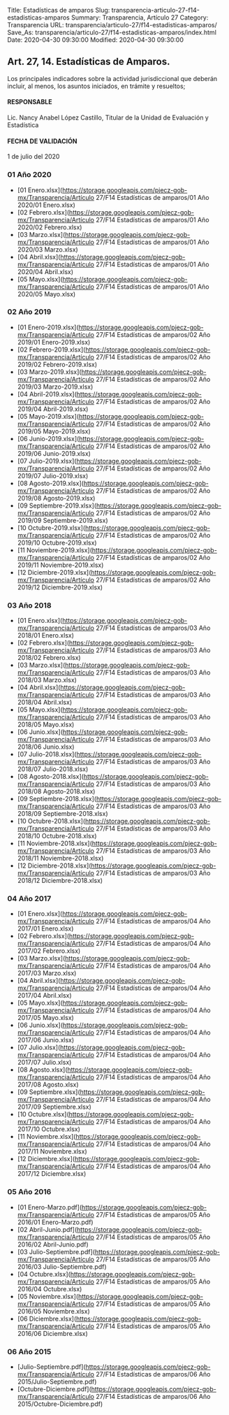 Title: Estadísticas de amparos
Slug: transparencia-articulo-27-f14-estadisticas-amparos
Summary: Transparencia, Artículo 27
Category: Transparencia
URL: transparencia/articulo-27/f14-estadisticas-amparos/
Save_As: transparencia/articulo-27/f14-estadisticas-amparos/index.html
Date: 2020-04-30 09:30:00
Modified: 2020-04-30 09:30:00


## Art. 27, 14. Estadísticas de Amparos.

Los principales indicadores sobre la actividad jurisdiccional que deberán incluir, al menos, los asuntos iniciados, en trámite y resueltos;

#### RESPONSABLE

Lic. Nancy Anabel López Castillo, Titular de la Unidad de Evaluación y Estadística

#### FECHA DE VALIDACIÓN

1 de julio del 2020


### 01 Año 2020


* [01 Enero.xlsx](https://storage.googleapis.com/pjecz-gob-mx/Transparencia/Artículo 27/F14 Estadísticas de amparos/01 Año 2020/01 Enero.xlsx)
* [02 Febrero.xlsx](https://storage.googleapis.com/pjecz-gob-mx/Transparencia/Artículo 27/F14 Estadísticas de amparos/01 Año 2020/02 Febrero.xlsx)
* [03 Marzo.xlsx](https://storage.googleapis.com/pjecz-gob-mx/Transparencia/Artículo 27/F14 Estadísticas de amparos/01 Año 2020/03 Marzo.xlsx)
* [04 Abril.xlsx](https://storage.googleapis.com/pjecz-gob-mx/Transparencia/Artículo 27/F14 Estadísticas de amparos/01 Año 2020/04 Abril.xlsx)
* [05 Mayo.xlsx](https://storage.googleapis.com/pjecz-gob-mx/Transparencia/Artículo 27/F14 Estadísticas de amparos/01 Año 2020/05 Mayo.xlsx)


### 02 Año 2019


* [01 Enero-2019.xlsx](https://storage.googleapis.com/pjecz-gob-mx/Transparencia/Artículo 27/F14 Estadísticas de amparos/02 Año 2019/01 Enero-2019.xlsx)
* [02 Febrero-2019.xlsx](https://storage.googleapis.com/pjecz-gob-mx/Transparencia/Artículo 27/F14 Estadísticas de amparos/02 Año 2019/02 Febrero-2019.xlsx)
* [03 Marzo-2019.xlsx](https://storage.googleapis.com/pjecz-gob-mx/Transparencia/Artículo 27/F14 Estadísticas de amparos/02 Año 2019/03 Marzo-2019.xlsx)
* [04 Abril-2019.xlsx](https://storage.googleapis.com/pjecz-gob-mx/Transparencia/Artículo 27/F14 Estadísticas de amparos/02 Año 2019/04 Abril-2019.xlsx)
* [05 Mayo-2019.xlsx](https://storage.googleapis.com/pjecz-gob-mx/Transparencia/Artículo 27/F14 Estadísticas de amparos/02 Año 2019/05 Mayo-2019.xlsx)
* [06 Junio-2019.xlsx](https://storage.googleapis.com/pjecz-gob-mx/Transparencia/Artículo 27/F14 Estadísticas de amparos/02 Año 2019/06 Junio-2019.xlsx)
* [07 Julio-2019.xlsx](https://storage.googleapis.com/pjecz-gob-mx/Transparencia/Artículo 27/F14 Estadísticas de amparos/02 Año 2019/07 Julio-2019.xlsx)
* [08 Agosto-2019.xlsx](https://storage.googleapis.com/pjecz-gob-mx/Transparencia/Artículo 27/F14 Estadísticas de amparos/02 Año 2019/08 Agosto-2019.xlsx)
* [09 Septiembre-2019.xlsx](https://storage.googleapis.com/pjecz-gob-mx/Transparencia/Artículo 27/F14 Estadísticas de amparos/02 Año 2019/09 Septiembre-2019.xlsx)
* [10 Octubre-2019.xlsx](https://storage.googleapis.com/pjecz-gob-mx/Transparencia/Artículo 27/F14 Estadísticas de amparos/02 Año 2019/10 Octubre-2019.xlsx)
* [11 Noviembre-2019.xlsx](https://storage.googleapis.com/pjecz-gob-mx/Transparencia/Artículo 27/F14 Estadísticas de amparos/02 Año 2019/11 Noviembre-2019.xlsx)
* [12 Diciembre-2019.xlsx](https://storage.googleapis.com/pjecz-gob-mx/Transparencia/Artículo 27/F14 Estadísticas de amparos/02 Año 2019/12 Diciembre-2019.xlsx)


### 03 Año 2018


* [01 Enero.xlsx](https://storage.googleapis.com/pjecz-gob-mx/Transparencia/Artículo 27/F14 Estadísticas de amparos/03 Año 2018/01 Enero.xlsx)
* [02 Febrero.xlsx](https://storage.googleapis.com/pjecz-gob-mx/Transparencia/Artículo 27/F14 Estadísticas de amparos/03 Año 2018/02 Febrero.xlsx)
* [03 Marzo.xlsx](https://storage.googleapis.com/pjecz-gob-mx/Transparencia/Artículo 27/F14 Estadísticas de amparos/03 Año 2018/03 Marzo.xlsx)
* [04 Abril.xlsx](https://storage.googleapis.com/pjecz-gob-mx/Transparencia/Artículo 27/F14 Estadísticas de amparos/03 Año 2018/04 Abril.xlsx)
* [05 Mayo.xlsx](https://storage.googleapis.com/pjecz-gob-mx/Transparencia/Artículo 27/F14 Estadísticas de amparos/03 Año 2018/05 Mayo.xlsx)
* [06 Junio.xlsx](https://storage.googleapis.com/pjecz-gob-mx/Transparencia/Artículo 27/F14 Estadísticas de amparos/03 Año 2018/06 Junio.xlsx)
* [07 Julio-2018.xlsx](https://storage.googleapis.com/pjecz-gob-mx/Transparencia/Artículo 27/F14 Estadísticas de amparos/03 Año 2018/07 Julio-2018.xlsx)
* [08 Agosto-2018.xlsx](https://storage.googleapis.com/pjecz-gob-mx/Transparencia/Artículo 27/F14 Estadísticas de amparos/03 Año 2018/08 Agosto-2018.xlsx)
* [09 Septiembre-2018.xlsx](https://storage.googleapis.com/pjecz-gob-mx/Transparencia/Artículo 27/F14 Estadísticas de amparos/03 Año 2018/09 Septiembre-2018.xlsx)
* [10 Octubre-2018.xlsx](https://storage.googleapis.com/pjecz-gob-mx/Transparencia/Artículo 27/F14 Estadísticas de amparos/03 Año 2018/10 Octubre-2018.xlsx)
* [11 Noviembre-2018.xlsx](https://storage.googleapis.com/pjecz-gob-mx/Transparencia/Artículo 27/F14 Estadísticas de amparos/03 Año 2018/11 Noviembre-2018.xlsx)
* [12 Diciembre-2018.xlsx](https://storage.googleapis.com/pjecz-gob-mx/Transparencia/Artículo 27/F14 Estadísticas de amparos/03 Año 2018/12 Diciembre-2018.xlsx)


### 04 Año 2017


* [01 Enero.xlsx](https://storage.googleapis.com/pjecz-gob-mx/Transparencia/Artículo 27/F14 Estadísticas de amparos/04 Año 2017/01 Enero.xlsx)
* [02 Febrero.xlsx](https://storage.googleapis.com/pjecz-gob-mx/Transparencia/Artículo 27/F14 Estadísticas de amparos/04 Año 2017/02 Febrero.xlsx)
* [03 Marzo.xlsx](https://storage.googleapis.com/pjecz-gob-mx/Transparencia/Artículo 27/F14 Estadísticas de amparos/04 Año 2017/03 Marzo.xlsx)
* [04 Abril.xlsx](https://storage.googleapis.com/pjecz-gob-mx/Transparencia/Artículo 27/F14 Estadísticas de amparos/04 Año 2017/04 Abril.xlsx)
* [05 Mayo.xlsx](https://storage.googleapis.com/pjecz-gob-mx/Transparencia/Artículo 27/F14 Estadísticas de amparos/04 Año 2017/05 Mayo.xlsx)
* [06 Junio.xlsx](https://storage.googleapis.com/pjecz-gob-mx/Transparencia/Artículo 27/F14 Estadísticas de amparos/04 Año 2017/06 Junio.xlsx)
* [07 Julio.xlsx](https://storage.googleapis.com/pjecz-gob-mx/Transparencia/Artículo 27/F14 Estadísticas de amparos/04 Año 2017/07 Julio.xlsx)
* [08 Agosto.xlsx](https://storage.googleapis.com/pjecz-gob-mx/Transparencia/Artículo 27/F14 Estadísticas de amparos/04 Año 2017/08 Agosto.xlsx)
* [09 Septiembre.xlsx](https://storage.googleapis.com/pjecz-gob-mx/Transparencia/Artículo 27/F14 Estadísticas de amparos/04 Año 2017/09 Septiembre.xlsx)
* [10 Octubre.xlsx](https://storage.googleapis.com/pjecz-gob-mx/Transparencia/Artículo 27/F14 Estadísticas de amparos/04 Año 2017/10 Octubre.xlsx)
* [11 Noviembre.xlsx](https://storage.googleapis.com/pjecz-gob-mx/Transparencia/Artículo 27/F14 Estadísticas de amparos/04 Año 2017/11 Noviembre.xlsx)
* [12 Diciembre.xlsx](https://storage.googleapis.com/pjecz-gob-mx/Transparencia/Artículo 27/F14 Estadísticas de amparos/04 Año 2017/12 Diciembre.xlsx)


### 05 Año 2016


* [01 Enero-Marzo.pdf](https://storage.googleapis.com/pjecz-gob-mx/Transparencia/Artículo 27/F14 Estadísticas de amparos/05 Año 2016/01 Enero-Marzo.pdf)
* [02 Abril-Junio.pdf](https://storage.googleapis.com/pjecz-gob-mx/Transparencia/Artículo 27/F14 Estadísticas de amparos/05 Año 2016/02 Abril-Junio.pdf)
* [03 Julio-Septiembre.pdf](https://storage.googleapis.com/pjecz-gob-mx/Transparencia/Artículo 27/F14 Estadísticas de amparos/05 Año 2016/03 Julio-Septiembre.pdf)
* [04 Octubre.xlsx](https://storage.googleapis.com/pjecz-gob-mx/Transparencia/Artículo 27/F14 Estadísticas de amparos/05 Año 2016/04 Octubre.xlsx)
* [05 Noviembre.xlsx](https://storage.googleapis.com/pjecz-gob-mx/Transparencia/Artículo 27/F14 Estadísticas de amparos/05 Año 2016/05 Noviembre.xlsx)
* [06 Diciembre.xlsx](https://storage.googleapis.com/pjecz-gob-mx/Transparencia/Artículo 27/F14 Estadísticas de amparos/05 Año 2016/06 Diciembre.xlsx)


### 06 Año 2015


* [Julio-Septiembre.pdf](https://storage.googleapis.com/pjecz-gob-mx/Transparencia/Artículo 27/F14 Estadísticas de amparos/06 Año 2015/Julio-Septiembre.pdf)
* [Octubre-Diciembre.pdf](https://storage.googleapis.com/pjecz-gob-mx/Transparencia/Artículo 27/F14 Estadísticas de amparos/06 Año 2015/Octubre-Diciembre.pdf)


